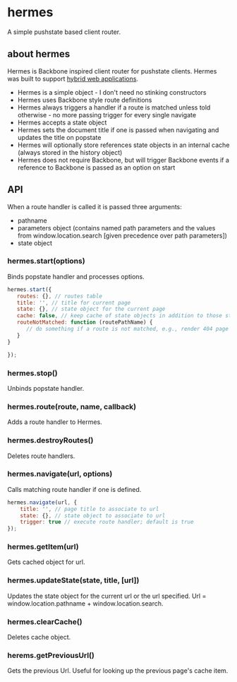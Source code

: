 # hermes

A simple pushstate based client router.

## about hermes

Hermes is Backbone inspired client router for pushstate clients. Hermes was built
to support [hybrid web applications](https://blog.twitter.com/2012/implementing-pushstate-twittercom).

* Hermes is a simple object - I don't need no stinking constructors
* Hermes uses Backbone style route definitions
* Hermes always triggers a handler if a route is matched unless told otherwise - no more passing trigger for every single navigate
* Hermes accepts a state object
* Hermes sets the document title if one is passed when navigating and updates the title on popstate
* Hermes will optionally store references state objects in an internal cache (always stored in the history object)
* Hermes does not require Backbone, but will trigger Backbone events if a reference to Backbone is passed as an option on start

## API

When a route handler is called it is passed three arguments:

* pathname
* parameters object (contains named path parameters and the values from window.location.search [given precedence over path parameters])
* state object

### hermes.start(options)
Binds popstate handler and processes options.

```javascript
hermes.start({
   routes: {}, // routes table
   title: '', // title for current page
   state: {}, // state object for the current page
   cache: false, // keep cache of state objects in addition to those stored in the history
   routeNotMatched: function (routePathName) {
      // do something if a route is not matched, e.g., render 404 page
   }
}

});
```

### hermes.stop()
Unbinds popstate handler.

### hermes.route(route, name, callback)
Adds a route handler to Hermes.

### hermes.destroyRoutes()
Deletes route handlers.

### hermes.navigate(url, options)
Calls matching route handler if one is defined.

```javascript
hermes.navigate(url, {
    title: '', // page title to associate to url
    state: {}, // state object to associate to url
    trigger: true // execute route handler; default is true
});
```

### hermes.getItem(url)
Gets cached object for url.

### hermes.updateState(state, title, [url])
Updates the state object for the current url or the url specified. Url = window.location.pathname + window.location.search.

### hermes.clearCache()
Deletes cache object.

### herems.getPreviousUrl()
Gets the previous Url. Useful for looking up the previous page's cache item.